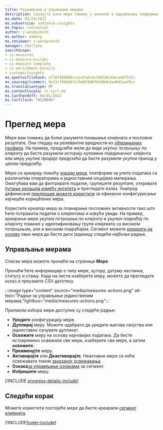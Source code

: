 ```yaml
---
title: Разумевање и управљање мерама
description: Сазнајте како мере помажу у анализи и одражавању перформанси вашег пословања.
ms.date: 03/24/2022
ms.subservice: audience-insights
ms.topic: conceptual
author: v-wendysmith
ms.author: wameng
ms.reviewer: v-wendysmith
manager: shellyha
searchScope:
- ci-measures
- ci-measure-builder
- ci-measure-template
- ci-enrichment-details
- customerInsights
ms.openlocfilehash: ef10f480086ccac4fa5c6c58818e35ecae67532c
ms.sourcegitcommit: 9ef2cf99b847e7bd8f890f83d84b3a4045aaf8cc
ms.translationtype: MT
ms.contentlocale: sr-Cyrl-RS
ms.lasthandoff: 04/01/2022
ms.locfileid: "8529695"
---
```

# <a name="measures-overview"></a>Преглед мера

Мере вам помажу да боље разумете понашање клијената и пословне резултате. Они гледају на релевантне вредности из [обједињених профила](data-unification.md). На пример, предузеће жели да види *укупну потрошњу по клијенту* да бисте разумели историју куповине појединачног клијента или меру *укупне продаје предузећа* да бисте разумели укупни приход у целом предузећу.  

Мере се креирају помоћу [израде мера](measure-builder.md), платформе за упите података са различитим операторима и једноставним опцијама мапирања. Омогућава вам да филтрирате податке, групишете резултате, откривате [путање релација између ентитета](relationships.md) и прегледате излаз. Унапред дефинисане [предлошке можете користити](measure-templates.md) за ефикасно конфигурисање најчешће коришћених мера.

Користите креатор мера за планирање пословних активности тако што ћете потражити податке о клијентима и извући увиде. На пример, креирање мере *укупна потрошња по клијенту* и *укупан повраћај по клијенту* помаже у идентификовању групе клијената са високом потрошњом, али и високим повраћајем. Сегмент можете [креирати на основу](segments.md) ових мера да бисте диск јединицу следеће најбоље радње.

## <a name="manage-your-measures"></a>Управљање мерама

Списак мера можете пронаћи на страници **Мере**.

Пронаћи ћете информације о типу мере, аутору, датуму настанка, статусу и стању. Када на листи изаберете меру, можете да прегледате излаз и преузмете CSV датотеку.

:::image type="content" source="media/measures-actions.png" alt-text="Радње за управљање јединственим мерама."lightbox="media/measures-actions.png":::

Приликом избора мере доступне су следеће радње:

- **Уредите** конфигурацију мере.
- **Дуплирај** меру. Можете одабрати да уредите његова својства или једноставно сачувате дупликат.
- **Освежите** меру на основу најновијих података. Да бисте истовремено освежили све мере, изаберите све мере, а затим **освежите**.
- **Преименујте** меру.
- **Активирајте** или **Деактивирајте**. Неактивне мере се неће освежавати током [заказаног освежавања](system.md#schedule-tab).
- **Ознака**[за управљање ознакама](work-with-tags-columns.md#manage-tags) за сегмент.
- **Избришите** меру.

[!INCLUDE [progress-details-include](../includes/progress-details-pane.md)]

## <a name="next-step"></a>Следећи корак

Можете користити постојеће мере да бисте креирали [сегмент клијената](segments.md).

[!INCLUDE[footer-include](../includes/footer-banner.md)]
